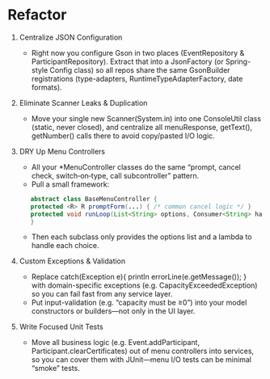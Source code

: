 # Refactor

1. Centralize JSON Configuration

   - Right now you configure Gson in two places (EventRepository & ParticipantRepository). Extract that into a JsonFactory (or Spring-style Config class) so all repos share the same GsonBuilder registrations (type-adapters, RuntimeTypeAdapterFactory, date formats).

2. Eliminate Scanner Leaks & Duplication

   - Move your single new Scanner(System.in) into one ConsoleUtil class (static, never closed), and centralize all menuResponse, getText(), getNumber() calls there to avoid copy/pasted I/O logic.

3. DRY Up Menu Controllers

   - All your \*MenuController classes do the same “prompt, cancel check, switch‐on‐type, call subcontroller” pattern.
   - Pull a small framework:

   ```java
      abstract class BaseMenuController {
      protected <R> R promptForm(...) { /* common cancel logic */ }
      protected void runLoop(List<String> options, Consumer<String> handler) { /* call handler(option) */ }
      }
   ```

   - Then each subclass only provides the options list and a lambda to handle each choice.

4. Custom Exceptions & Validation

   - Replace catch(Exception e){ println errorLine(e.getMessage()); } with domain-specific exceptions (e.g. CapacityExceededException) so you can fail fast from any service layer.
   - Put input-validation (e.g. “capacity must be ≥0”) into your model constructors or builders—not only in the UI layer.

5. Write Focused Unit Tests
   - Move all business logic (e.g. Event.addParticipant, Participant.clearCertificates) out of menu controllers into services, so you can cover them with JUnit—menu I/O tests can be minimal “smoke” tests.
